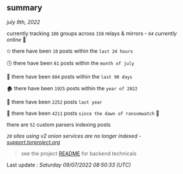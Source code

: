 
## summary
_july 9th, 2022_

currently tracking `108` groups across `158` relays & mirrors - _`64` currently online_ 📡

⏲ there have been `10` posts within the `last 24 hours`

🕓 there have been `81` posts within the `month of july`

📅 there have been `884` posts within the `last 90 days`

🏚 there have been `1925` posts within the `year of 2022`

🚀 there have been `2252` posts `last year`

🦕 there have been `4211` posts `since the dawn of ransomwatch` 🐣

there are `52` custom parsers indexing posts

_`20` sites using v2 onion services are no longer indexed - [support.torproject.org](https://support.torproject.org/onionservices/v2-deprecation/)_

> see the project [README](https://github.com/jmousqueton/ransomwatch#readme) for backend technicals



Last update : _Saturday 09/07/2022 08:50:33 (UTC)_

